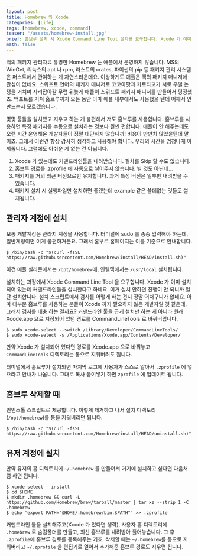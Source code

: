 ```yaml
---
layout: post
title: Homebrew 와 Xcode
categories: [Life]
tags: [homebrew, xcode, command]
teaser: "/assets/homebrew-install.jpg"
brief: 홈브루 설치 시 Xcode Command Line Tool 설치를 요구합니다. Xcode 가 이미 깔려 있어는데 설치한다고 합니다. 거부하면 진행되지 않으니까 일단 설치하고 난 뒤에 되돌려놓으면 됩니다.
math: false
---
```


맥의 패키지 관리자료 유명한 Homebrew 는 애플에서 운영하지 않습니다. MS의 WinGet, 리눅스의 apt 나 rpm, 러스트의 crates, 파이썬의 pip 등 패키지 관리 시스템은 퍼스트에서 관여하는 게 자연스러운데요. 이상하게도 애플은 맥의 패키지 매니저에 관심이 없네요. 스위프트 언어의 패키지 매니저로 코코아팟과 카르타고가 서로 우열 논쟁을 거치며 자리잡아갈 무렵 뒤늦게 애플이 스위프트 패키지 매니저를 만들어서 평정했죠. 맥포트를 거쳐 홈브루까지 오는 동안 아마 애플 내부에서도 사용했을 텐데 어째서 안 만드는지 모르겠습니다.

몇몇 툴들을 설치했고 지우고 하는 게 불편해서 저도 홈브루를 사용합니다. 홈브루를 사용하면 특정 패키지를 수동으로 설치하는 것보다 훨씬 편합니다. 애플이 안 해주는데도 오랜 시간 운영해온 개발자들이 정말 대단하지 않습니까! 비용이 만만치 않았을텐데 말이죠. 그래서 이런건 항상 감사히 생각하고 사용해야 합니다. 우리의 시간을 엄청나게 아껴줍니다. 그럼에도 아쉬운 게 없는 건 아닙니다.

1. Xcode 가 있는데도 커맨드라인툴을 내려받습니다. 절차를 Skip 할 수도 없습니다.
2. 홈브루 경로를 .zprofile 에 자동으로 넣어주지 않습니다. 별 것도 아닌데...
3. 패키지를 거의 최근 버전으로만 유지합니다. 과거 특정 버전은 일부만 내려받을 수 있습니다.
4. 패키지 설치 시 실행파일만 설치하면 좋겠는데 example 같은 쓸데없는 것들도 설치됩니다.


## 관리자 계정에 설치
보통 개발계정은 관라지 계정을 사용합니다. 터미널에 sudo 를 종종 입력해야 하는데, 일반계정이면 이게 불편하거든요. 그래서 홈부르 홈페이지는 이를 기준으로 안내합니다.

```shell
$ /bin/bash -c "$(curl -fsSL https://raw.githubusercontent.com/Homebrew/install/HEAD/install.sh)"
```

이건 애플 실리콘에서는 `/opt/homebrew`에, 인텔맥에서는 `/usr/local` 설치됩니다.

설치하는 과정에서 Xcode Command Line Tool 을 요구합니다. Xcode 가 이미 설치되어 있는데 커맨드라인툴을 설치한다고 하네요. 이거 설치 안하면 진행이 안 되니까 일단 설치합니다. 설치 스크립트에서 검사를 어떻게 하는 건지 정말 어처구니가 없네요. 아마 대부분 홈브루를 사용하는 분들이 Xcode 까지 필요하지 않은 개발자일 것 같은데, 그래서 검사를 대충 하는 걸까요? 커맨드라인 툴을 곱게 설치만 하는 게 아니라 원래 Xcode.app 으로 지정되어 있던 경로를 CommandLineTools 로 바꿔버립니다.

```shell
$ sudo xcode-select --switch /Library/Developer/CommandLineTools/
$ sudo xcode-select -s /Applications/Xcode.app/Contents/Developer/
```

만약 Xcode 가 설치되어 있다면 경로를 Xcode.app 으로 바꿔놓고 `CommandLineTools` 디렉토리는 통으로 지워버려도 됩니다.

터미널에서 홈브루가 설치되면 마지막 로그에 사용자가 스스로 알아서 `.zprofile` 에 넣으라고 안내가 나옵니다. 그대로 복사 붙여넣기 하면 `zprofile` 에 업데이트 됩니다.


## 홈브루 삭제할 때
언인스톨 스크립트로 제공합니다. 이렇게 제거하고 나서 설치 디렉토리 (`/opt/homebrew`)를 통을 지워버리면 됩니다.

```shell
$ /bin/bash -c "$(curl -fsSL https://raw.githubusercontent.com/Homebrew/install/HEAD/uninstall.sh)"
```


## 유저 계정에 설치
만약 유저의 홈 디렉토리에 `~/.homebrew` 를 만들어서 거기에 설치하고 싶다면 다음처럼 하면 됩니다.

```shell
$ xcode-select --install
$ cd $HOME
$ mkdir .homebrew && curl -L https://github.com/Homebrew/brew/tarball/master | tar xz --strip 1 -C .homebrew
$ echo 'export PATH="$HOME/.homebrew/bin:$PATH"' >> .zprofile
```

커맨드라인 툴을 설치해주고(Xcode 가 있다면 생략), 사용자 홈 디렉토리에 `.homebrew` 로 숨김폴더를 만들고, 최신 홈브루를 내려받아 풀어놓습니다. 그 후 `.zprofile`에 홈브루 경로를 등록해주는 거죠. 삭제할 때는 `~/.homebrew`를 통으로 지워버리고 `~/.zprofile` 을 편집기로 열어서 추가해준 홈브루 경로도 지우면 됩니다.

